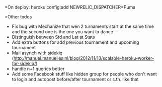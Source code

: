 =On deploy:
  heroku config:add NEWRELIC_DISPATCHER=Puma

=Other todos
  - Fix bug with Mechanize that wen 2 turnaments start at the same time and the second one is the one you want to dance
  - Distinguish between Std and Lat at Stats
  - Add extra buttons for add previous tournament and upcoming tournament
  - Mail asynch with sidekiq (http://manuel.manuelles.nl/blog/2012/11/13/scalable-heroku-worker-for-sidekiq/)
  - handle n+1 queries better
  - Add some Facebook stuff like hidden group for people who don't want to login and autopost before/after tournament or s.th. like that
